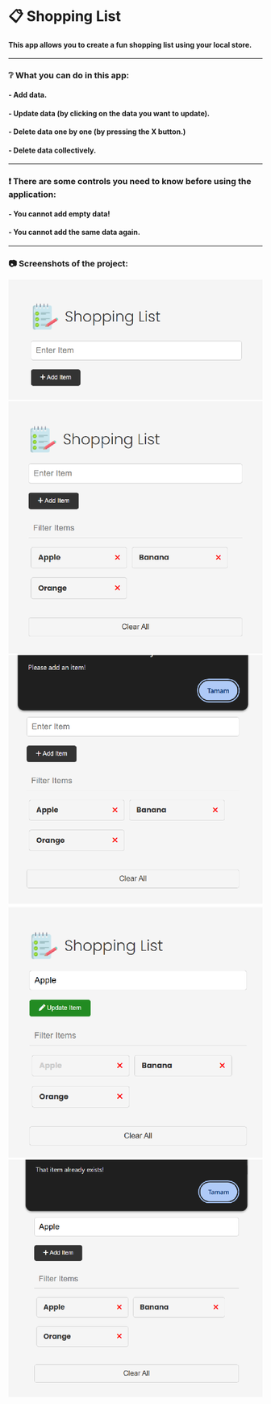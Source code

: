 # :clipboard: Shopping List

#### This app allows you to create a fun shopping list using your local store.

<hr>

### :grey_question: What you can do in this app:

#### - Add data.

#### - Update data (by clicking on the data you want to update).

#### - Delete data one by one (by pressing the X button.)

#### - Delete data collectively.

<hr>

### :heavy_exclamation_mark: There are some controls you need to know before using the application:

#### - You cannot add empty data!

#### - You cannot add the same data again.

<hr>

### :camera: Screenshots of the project:

![image-1](images/screenshots/image-1.png)
![image-2](images/screenshots/image-2.png)
![image-3](images/screenshots/image-3.png)
![image-4](images/screenshots/image-4.png)
![image-5](images/screenshots/image-5.png)
